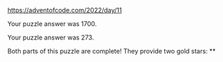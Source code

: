 https://adventofcode.com/2022/day/11

Your puzzle answer was 1700.

Your puzzle answer was 273.

Both parts of this puzzle are complete! They provide two gold stars: **
